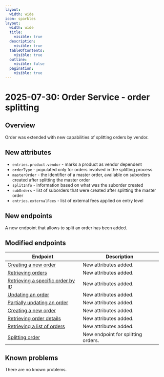 ```yaml
---
layout:
  width: wide
icon: sparkles
layout:
  width: wide 
  title:
    visible: true
  description:
    visible: true
  tableOfContents:
    visible: true
  outline:
    visible: false
  pagination:
    visible: true
---
```


# 2025-07-30: Order Service - order splitting

## Overview
Order was extended with new capabilities of splitting orders by vendor.

## New attributes
- `entries.product.vendor` - marks a product as vendor dependent
- `orderType` - populated only for orders involved in the splitting process
- `masterOrder` - the identifier of a master order, available on suborders created after splitting the master order
- `splitInfo` - information based on what was the suborder created
- `subOrders` - list of suborders that were created after splitting the master order
- `entries.externalFees` - list of external fees applied on entry level

## New endpoints
A new endpoint that allows to split an order has been added.


## Modified endpoints

| Endpoint                                                                                                                                                                                            | Description                        |
|-----------------------------------------------------------------------------------------------------------------------------------------------------------------------------------------------------|------------------------------------|
| [Creating a new order](https://developer.emporix.io/api-guides-and-references/orders/order/api-reference/orders-tenant-managed#post-order-v2-tenant-salesorders)                                    | New attributes added.              |
| [Retrieving orders](https://developer.emporix.io/api-references/api-guides/orders/order/api-reference/orders-tenant-managed)                                                         | New attributes added.              |
| [Retrieving a specific order by ID](https://developer.emporix.io/api-references/api-guides/orders/order/api-reference/orders-tenant-managed#get-order-v2-tenant-salesorders-orderid) | New attributes added.              |
| [Updating an order](https://developer.emporix.io/api-references/api-guides/orders/order/api-reference/orders-tenant-managed#put-order-v2-tenant-salesorders-orderid)                 | New attributes added.              |
| [Partially updating an order](https://developer.emporix.io/api-references/api-guides/orders/order/api-reference/orders-tenant-managed#patch-order-v2-tenant-salesorders-orderid)     | New attributes added.              |
| [Creating a new order](https://developer.emporix.io/api-references/api-guides/orders/order/api-reference/orders-customer-managed#post-order-v2-tenant-orders)                        | New attributes added.              |
| [Retrieving order details](https://developer.emporix.io/api-references/api-guides/orders/order/api-reference/orders-customer-managed#get-order-v2-tenant-orders-orderid)             | New attributes added.              |
| [Retrieving a list of orders](https://developer.emporix.io/api-references/api-guides/orders/order/api-reference/orders-customer-managed#get-order-v2-tenant-orders)                  | New attributes added.              |
| [Splitting order](https://developer.emporix.io/api-references/api-guides/orders/order/api-reference/orders-tenant-managed#post-order-v2-tenant-salesorders-orderid-split)          | New endpoint for splitting orders. |


## Known problems

There are no known problems.
